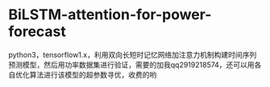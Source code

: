# BiLSTM-attention-for-power-forecast
python3，tensorflow1.x，利用双向长短时记忆网络加注意力机制构建时间序列预测模型，然后用功率数据集进行验证，需要的加我qq2919218574，还可以用各自优化算法进行该模型的超参数寻优，收费的哟
